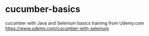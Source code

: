 # cucumber-basics
cucumber with Java and Selenium basics training from Udemy.com
https://www.udemy.com/cucumber-with-selenium

